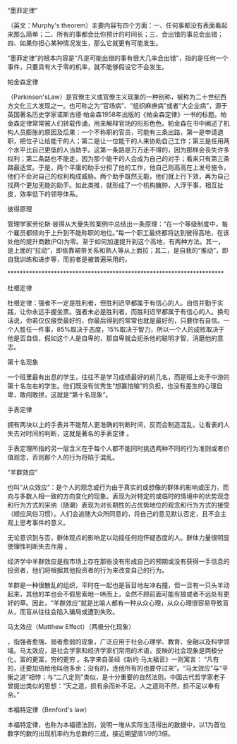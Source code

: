 “墨菲定律”

​（英文：Murphy's theorem）主要内容有四个方面：一、任何事都没有表面看起来那么简单；二、所有的事都会比你预计的时间长；三、会出错的事总会出错；四、如果你担心某种情况发生，那么它就更有可能发生。



“墨菲定律”的根本内容是“凡是可能出错的事有很大几率会出错”，指的是任何一个事件，只要具有大于零的机率，就不能够假设它不会发生。



帕金森定律

（Parkinson'sLaw）是官僚主义或官僚主义现象的一种别称，被称为二十世纪西方文化三大发现之一。也可称之为“官场病”、“组织麻痹病”或者“大企业病”，源于英国著名历史学家诺斯古德·帕金森1958年出版的《帕金森定律》一书的标题。帕金森定律常常被人们转载传诵，用来解释官场的形形色色。帕金森在书中阐述了机构人员膨胀的原因及后果：一个不称职的官员，可能有三条出路，第一是申请退职，把位子让给能干的人；第二是让一位能干的人来协助自己工作；第三是任用两个水平比自己更低的人当助手。这第一条路是万万走不得的，因为那样会丧失许多权利；第二条路也不能走，因为那个能干的人会成为自己的对手；看来只有第三条路最适宜。于是，两个平庸的助手分担了他的工作，他自己则高高在上发号施令，他们不会对自己的权利构成威胁。两个助手既然无能，他们就上行下效，再为自己找两个更加无能的助手。如此类推，就形成了一个机构臃肿，人浮于事，相互扯皮，效率低下的领导体系。



彼得原理

管理学家劳伦斯·彼得从大量失败案例中总结出一条原理：“在一个等级制度中，每个雇员都倾向于上升到不能称职的地位。”每一个职工最终都将达到彼得高地，在该处他的提升商数\(PQ\)为零。至于如何加速提升到这个高地，有两种方法。其一，是上面的“拉动”，即依靠裙带关系和熟人等从上面拉；其二，是自我的“推动”，即自我训练和进步等，而前者是被普遍采用的。​



\*\*\*\*\*\*\*\*\*\*\*\*\*\*\*\*\*\*\*\*\*\*\*\*\*\*\*\*\*\*\*\*\*\*\*\*\*\*\*\*\*\*\*\*\*\*\*\*\*\*\*\*\*\*\*\*\*\*\*\*\*\*\*\*\*\*\*\*\*\*



杜根定律​

杜根定律：强者不一定是胜利者，但胜利迟早都属于有信心的人。自信并勤于实践，让你永远手握坐票。强者未必是胜利者，而胜利迟早都属于有信心的人。换句话说，你若仅仅接受最好的，你最后得到的常常也就是最好的，只要你有自信。一个人胜任一件事，85%取决于态度，15%取决于智力，所以一个人的成败取决于他是否自信，假如这个人是自卑的，那自卑就会扼杀他的聪明才智，消磨他的意志。



第十名现象​

一个班里最有出息的学生，往往不是学习成绩最好的前几名，而是班上处于中游的第十名左右的学生。他们既没有优秀生“想赢怕输”的负担，也没有差生的心理自卑，敢闯敢拼，这就是“第十名现象”。



手表定律

拥有两块以上的手表并不能帮人更准确的判断时间，反而会制造混乱，让看表的人失去对时间的判断，这就是著名的手表定律 。



手表定理所指的另一层含义在于每个人都不能同时挑选两种不同的行为准则或者价值观念，否则那个人的行为将陷于混乱。



“羊群效应”

也叫“从众效应”：是个人的观念或行为由于真实的或想像的群体的影响或压力，而向与多数人相一致的方向变化的现象。表现为对特定的或临时的情境中的优势观念和行为方式的采纳（随潮）表现为对长期性的占优势地位的观念和行为方式的接受（顺应风俗习惯）。人们会追随大众所同意的，将自己的意见默认否定，且不会主观上思考事件的意义。​



无论意识到与否，群体观点的影响足以动摇任何抱怀疑态度的人。群体力量很明显使理性判断失去作用 。



经济学中羊群效应是指市场上存在那些没有形成自己的预期或没有获得一手信息的投资者，他们将根据其他投资者的行为来改变自己的行为。



羊群是一种很散乱的组织，平时在一起也是盲目地左冲右撞，但一旦有一只头羊动起来，其他的羊也会不假思索地一哄而上，全然不顾前面可能有狼或者不远处有更好的草。因此，“羊群效应”就是比喻人都有一种从众心理，从众心理很容易导致盲从，而盲从往往会陷入骗局或遭到失败。



马太效应（Matthew Effect）（两极分化现象）

，指强者愈强、弱者愈弱的现象，广泛应用于社会心理学、教育、金融以及科学领域。马太效应，是社会学家和经济学家们常用的术语，反映的社会现象是两极分化，富的更富，穷的更穷 。名字来自圣经《新约·马太福音》一则寓言： “凡有的，还要加倍给他叫他多余；没有的，连他所有的也要夺过来”。“马太效应”与“平衡之道”相悖；与“二八定则”类似，是十分重要的自然法则。中国古代哲学家老子曾提出类似的思想：“天之道，损有余而补不足。人之道则不然，损不足以奉有余。”



本福特定律（Benford's law）

本福特定律，也称为本福德法则，说明一堆从实际生活得出的数据中，以1为首位数字的数的出现机率约为总数的三成，接近期望值1/9的3倍。



